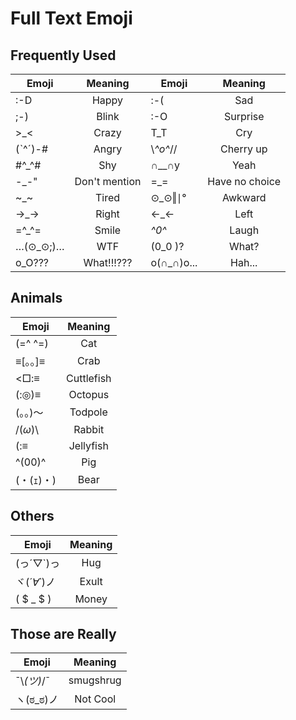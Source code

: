 Full Text Emoji
===============

Frequently Used
---------------

| Emoji         |     Meaning   | Emoji         |     Meaning   |
| ------------- |:-------------:| ------------- |:-------------:|
| :-D           | Happy         | :-(           | Sad           |
| ;-)           | Blink         | :-O           | Surprise      |
| >_<           | Crazy         | T_T           | Cry           |
| (ˋ^ˊ)-#        | Angry         | \\*^o^*//     | Cherry up     |
| #^_^#         | Shy           | ∩__∩y         | Yeah          |
| -_-"          | Don't mention | =_=           | Have no choice|
| ~_~           | Tired         | ⊙_⊙‖∣°         | Awkward       |
| →_→           | Right         | ←_←           | Left          |
| =^_^=         | Smile         | *^0^*         | Laugh         |
| …(⊙_⊙;)…      | WTF           | (0_0 )?       | What?         |
| o_O???        | What!!!???    | o(∩_∩)o...    | Hah...        |


Animals
-------
| Emoji         |     Meaning   |
| ------------- |:-------------:|
| (=^ ^=)       | Cat           |
| ≡[。。]≡      | Crab          |
| <□:≡          | Cuttlefish    |
| (:◎)≡         | Octopus       |
| (。。)～      | Todpole       |
| /(*ω*)\       | Rabbit        |
| (:≡           |Jellyfish      |
| ^(00)^        | Pig           |
| (・(ｪ)・)     | Bear          |

Others
-------
| Emoji         |     Meaning   |
| ------------- |:-------------:|
| (っ´▽`)っ     | Hug           |
| ヾ(*´∀`*)ノ   | Exult         |
| ( $ _ $ )     | Money         |

Those are Really
-----------------
| Emoji         |     Meaning   |
| ------------- |:-------------:|
| ¯\\_(ツ)_/¯   | smugshrug     |
|ヽ(ಠ_ಠ)ノ      | Not Cool      |

